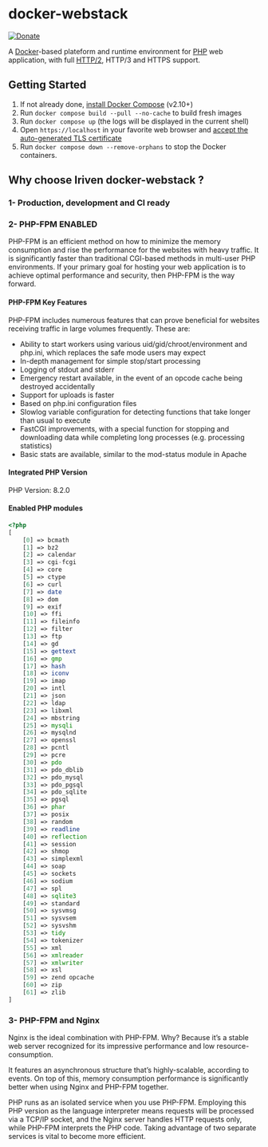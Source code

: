 # docker-webstack

[![Donate](https://img.shields.io/badge/Donate-PayPal-green.svg)](https://www.paypal.com/cgi-bin/webscr?cmd=_s-xclick&hosted_button_id=XDCFPNTKUC4TU)


A [Docker](https://www.docker.com/)-based plateform and runtime environment for [PHP](https://php.net) web application, with full [HTTP/2](https://symfony.com/doc/current/weblink.html), HTTP/3 and HTTPS support.

## Getting Started

1. If not already done, [install Docker Compose](https://docs.docker.com/compose/install/) (v2.10+)
2. Run `docker compose build --pull --no-cache` to build fresh images
3. Run `docker compose up` (the logs will be displayed in the current shell)
4. Open `https://localhost` in your favorite web browser and [accept the auto-generated TLS certificate](https://stackoverflow.com/a/15076602/1352334)
5. Run `docker compose down --remove-orphans` to stop the Docker containers.

## Why choose Iriven docker-webstack ?

### 1- Production, development and CI ready
### 2- PHP-FPM ENABLED
PHP-FPM is an efficient method on how to minimize the memory consumption and rise the performance for the websites with heavy traffic. It is significantly faster than traditional CGI-based methods in multi-user PHP environments. If your primary goal for hosting your web application is to achieve optimal performance and security, then PHP-FPM is the way forward.

#### PHP-FPM Key Features
PHP-FPM includes numerous features that can prove beneficial for websites receiving traffic in large volumes frequently. These are:

- Ability to start workers using various uid/gid/chroot/environment and php.ini, which replaces the safe mode users may expect
- In-depth management for simple stop/start processing
- Logging of stdout and stderr
- Emergency restart available, in the event of an opcode cache being destroyed accidentally
- Support for uploads is faster
- Based on php.ini configuration files
- Slowlog variable configuration for detecting functions that take longer than usual to execute
- FastCGI improvements, with a special function for stopping and downloading data while completing long processes (e.g. processing statistics)
- Basic stats are available, similar to the mod-status module in Apache

#### Integrated PHP Version

PHP Version: 8.2.0

#### Enabled PHP modules

```php
<?php
[
    [0] => bcmath
    [1] => bz2
    [2] => calendar
    [3] => cgi-fcgi
    [4] => core
    [5] => ctype
    [6] => curl
    [7] => date
    [8] => dom
    [9] => exif
    [10] => ffi
    [11] => fileinfo
    [12] => filter
    [13] => ftp
    [14] => gd
    [15] => gettext
    [16] => gmp
    [17] => hash
    [18] => iconv
    [19] => imap
    [20] => intl
    [21] => json
    [22] => ldap
    [23] => libxml
    [24] => mbstring
    [25] => mysqli
    [26] => mysqlnd
    [27] => openssl
    [28] => pcntl
    [29] => pcre
    [30] => pdo
    [31] => pdo_dblib
    [32] => pdo_mysql
    [33] => pdo_pgsql
    [34] => pdo_sqlite
    [35] => pgsql
    [36] => phar
    [37] => posix
    [38] => random
    [39] => readline
    [40] => reflection
    [41] => session
    [42] => shmop
    [43] => simplexml
    [44] => soap
    [45] => sockets
    [46] => sodium
    [47] => spl
    [48] => sqlite3
    [49] => standard
    [50] => sysvmsg
    [51] => sysvsem
    [52] => sysvshm
    [53] => tidy
    [54] => tokenizer
    [55] => xml
    [56] => xmlreader
    [57] => xmlwriter
    [58] => xsl
    [59] => zend opcache
    [60] => zip
    [61] => zlib
]
```

### 3- PHP-FPM and Nginx
Nginx is the ideal combination with PHP-FPM. Why? Because it’s a stable web server recognized for its impressive performance and low resource-consumption.

It features an asynchronous structure that’s highly-scalable, according to events. On top of this, memory consumption performance is significantly better when using Nginx and PHP-FPM together.

PHP runs as an isolated service when you use PHP-FPM. Employing this PHP version as the language interpreter means requests will be processed via a TCP/IP socket, and the Nginx server handles HTTP requests only, while PHP-FPM interprets the PHP code. Taking advantage of two separate services is vital to become more efficient.
